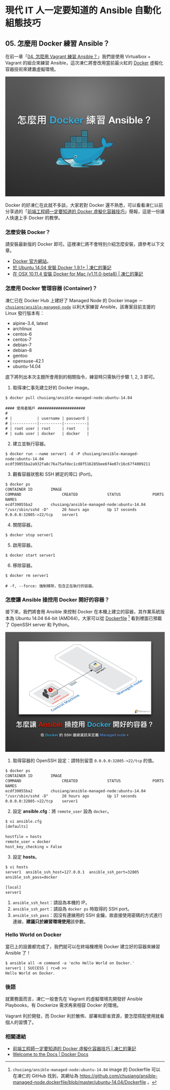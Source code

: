 # 現代 IT 人一定要知道的 Ansible 自動化組態技巧

## 05. 怎麼用 Docker 練習 Ansible？

在前一章「[04. 怎麼用 Vagrant 練習 Ansible？](04.how-to-practive-ansible-with-vagrant.md)」我們是使用 Virtualbox + Vagrant 的組合來練習 Ansible，這次凍仁將會改用當前最火紅的 [Docker][docker_official] 虛擬化容器技術來建置虛擬環境。

[docker_official]: https://www.docker.com

![automate_with_ansible_practice-03.jpg](imgs/automate_with_ansible_practice-03.jpg)

Docker 的好凍仁在此就不多談，大家若對 Docker 還不熟悉，可以看看凍仁以前分享過的「[前端工程師一定要知道的 Docker 虛擬化容器技巧][virtualization-with-docker-container]」簡報，這是一份讓人快速上手 Docker 的教學。

[virtualization-with-docker-container]: http://note.drx.tw/2016/07/virtualization-with-docker-container-basic-for-f2e.html


### 怎麼安裝 Docker？

請安裝最新版的 Docker 即可。這裡凍仁將不會特別介紹怎麼安裝，請參考以下文章。

- [Docker 官方網站][docker_ products]。
- [於 Ubuntu 14.04 安裝 Docker 1.9.1+ | 凍仁的筆記][install-docker-191-on-ubuntu-1404]
- [在 OSX 10.11.4 安裝 Docker for Mac (v1.11.0-beta8) | 凍仁的筆記][setup-native-docker-for-mac]

[docker_ products]: https://www.docker.com/products/docker#/
[install-docker-191-on-ubuntu-1404]: http://note.drx.tw/2016/01/install-docker-191-on-ubuntu-1404.html
[setup-native-docker-for-mac]: http://note.drx.tw/2016/05/setup-native-docker-for-mac-v1.11-and-migrate-docker-toolbox-on-osx-10.11.4.html


### 怎麼用 Docker 管理容器 (Container)？

凍仁已在 Docker Hub 上建好了 Managed Node 的 Docker image － [`chusiang/ansible-managed-node`][ansible_managed_node] 以利大家練習 Ansible，該專案目前支援的 Linux 發行版本有：

- alpine-3.4, latest
- archlinux
- centos-6
- centos-7
- debian-7
- debian-8
- gentoo
- opensuse-42.1
- ubuntu-14.04

[ansible_managed_node]: https://hub.docker.com/r/chusiang/ansible-managed-node/

底下將列出本次主題所會用到的相關指令，練習時只需執行步驟 1, 2, 3 即可。

1. 取得凍仁事先建立好的 Docker image。

  ```
  $ docker pull chusiang/ansible-managed-node:ubuntu-14.04

  #### 使用者帳戶 #####################
  #
  # |           | username | password |
  # |-----------|----------|----------|
  # | root user | root     | root     |
  # | sudo user | docker   | docker   |
  ```

2. 建立並執行容器。

  ```
  $ docker run --name server1 -d -P chusiang/ansible-managed-node:ubuntu-14.04
  ecdf39055ba2a932fa8c76a75afdec1cd8f516285bee6f4e07c16c67f4009211
  ```

3. 觀看容器狀態和 SSH 綁定的埠口 (Port)。

  ```
  $ docker ps
  CONTAINER ID        IMAGE                                        COMMAND                  CREATED             STATUS              PORTS              NAMES
  ecdf39055ba2        chusiang/ansible-managed-node:ubuntu-14.04   "/usr/sbin/sshd -D"      20 hours ago        Up 17 seconds       0.0.0.0:32805->22/tcp    server1
  ```

4. 關閉容器。

  ```
  $ docker stop server1
  ```

5. 啟用容器。

  ```
  $ docker start server1
  ```

6. 移除容器。

  ```
  $ docker rm server1

  # -f, --force: 強制移除，包含正在執行的容器。
  ```


### 怎麼讓 Ansible 操控用 Docker 開好的容器？

接下來，我們將會用 Ansible 來控制 Docker 在本機上建立的容器，其作業系統版本為 Ubuntu 14.04 64-bit (AMD64)，大家可以從 [Dockerfile][ubuntu_14.04_image] [^1] 看到裡面已預載了 OpenSSH server 和 Python。

[ubuntu_14.04_image]: https://github.com/chusiang/ansible-managed-node.dockerfile/blob/master/ubuntu-14.04/Dockerfile

![automate_with_ansible_practice-04.jpg](imgs/automate_with_ansible_practice-04.jpg)

1. 取得容器的 OpenSSH 設定：請特別留意 `0.0.0.0:32805->22/tcp` 的值。

  ```
  $ docker ps
  CONTAINER ID        IMAGE                                        COMMAND                  CREATED             STATUS              PORTS              NAMES
  ecdf39055ba2        chusiang/ansible-managed-node:ubuntu-14.04   "/usr/sbin/sshd -D"      20 hours ago        Up 17 seconds       0.0.0.0:32805->22/tcp    server1
  ```

2. 設定 **ansible.cfg**：將 `remote_user` 設為 `docker`。

  ```
  $ vi ansible.cfg
  [defaults]
  
  hostfile = hosts
  remote_user = docker
  host_key_checking = False
  ```

3. 設定 **hosts**。

  ```
  $ vi hosts
  server1  ansible_ssh_host=127.0.0.1  ansible_ssh_port=32805 ansible_ssh_pass=docker
  
  [local]
  server1
  ```

  1. `ansible_ssh_host`：請設為本機的 IP。
  2. `ansible_ssh_port`：請設為 `docker ps` 時取得的 SSH port。
  3. `ansible_ssh_pass`：因沒有連線用的 SSH 金鑰，故直接使用密碼的方式進行連線，**建議只於練習環境使用**該參數。


### Hello World on Docker

當已上的設置都完成了，我們就可以在終端機裡用 Docker 建立好的容器來練習 Ansible 了！

  ```
  $ ansible all -m command -a 'echo Hello World on Docker.'
  server1 | SUCCESS | rc=0 >>
  Hello World on Docker.
  ```


### 後語

就實務面而言，凍仁一般會先在 Vagrant 的虛擬環境先開發好 Ansible Playbooks，有 Dockerize 需求再來相容 Docker 的環境。

Vagrant 利於開發，而 Docker 利於散佈、部署和節省資源，要怎麼搭配使用就看個人的習慣了。


### 相關連結

- [前端工程師一定要知道的 Docker 虛擬化容器技巧 | 凍仁的筆記][virtualization-with-docker-container]
- [Welcome to the Docs | Docker Docs][docker_docs]

[docker_docs]: https://docs.docker.com/


[^1]: `chusiang/ansible-managed-node:ubuntu-14.04` image  的 Dockerfile 可以在凍仁的 GitHub 找到，其網址為 https://github.com/chusiang/ansible-managed-node.dockerfile/blob/master/ubuntu-14.04/Dockerfile 。

